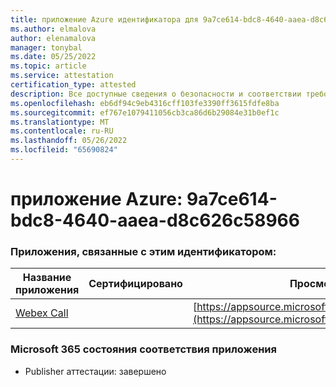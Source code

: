 ```yaml
---
title: приложение Azure идентификатора для 9a7ce614-bdc8-4640-aaea-d8c626c58966
ms.author: elmalova
author: elenamalova
manager: tonybal
ms.date: 05/25/2022
ms.topic: article
ms.service: attestation
certification_type: attested
description: Все доступные сведения о безопасности и соответствии требованиям для 9a7ce614-bdc8-4640-aaea-d8c626c58966.
ms.openlocfilehash: eb6df94c9eb4316cff103fe3390ff3615fdfe8ba
ms.sourcegitcommit: ef767e1079411056cb3ca86d6b29084e31b0ef1c
ms.translationtype: MT
ms.contentlocale: ru-RU
ms.lasthandoff: 05/26/2022
ms.locfileid: "65690824"
---
```

# <a name="azure-app-id-9a7ce614-bdc8-4640-aaea-d8c626c58966"></a>приложение Azure: 9a7ce614-bdc8-4640-aaea-d8c626c58966


### <a name="apps-associated-with-this-id"></a>Приложения, связанные с этим идентификатором:
| **Название приложения** | **Сертифицировано** | **Просмотр в AppSource** |
|--------------|---------------|-----------------------|
| [Webex Call](../forward/WA200001495.md) |  | [https://appsource.microsoft.com/product/office/WA200001495](https://appsource.microsoft.com/product/office/WA200001495) |

### <a name="microsoft-365-app-compliance-status"></a>Microsoft 365 состояния соответствия приложения
- Publisher аттестации: завершено
